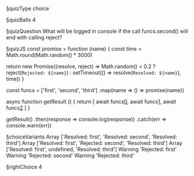 §quizType
choice

§quizBalls
4

§quizQuestion
What will be logged in console if the call funcs.second() will end with calling reject?



§quizJS
const promise = function (name) {
  const time = Math.round(Math.random() * 3000)

  return new Promise((resolve, reject) => Math.random() < 0.2
    ? reject(`Rejected: ${name}`)
    : setTimeout(() => resolve(`Resolved: ${name}`), time))
}

const funcs = ['first', 'second', 'third']
  .map(name => () => promise(name))

async function getResult () {
  return [
    await funcs[0](),
    await funcs[1](),
    await funcs[2]()
  ]
}

getResult()
  .then(response => console.log(response))
  .catch(err => console.warn(err))



§choiceVariants
Array ['Resolved: first', 'Resolved: second', 'Resolved: third']
Array ['Resolved: first', 'Rejected: second', 'Resolved: third']
Array ['Resolved: first', undefined, 'Resolved: third']
Warning 'Rejected: first'
Warning 'Rejected: second'
Warning 'Rejected: third'


§rightChoice
4

